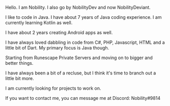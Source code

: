 Hello. I am Nobility. I also go by NobilityDev and now NobilityDeviant.

I like to code in Java. I have about 7 years of Java coding experience. I am currently learning Kotlin as well.

I have about 2 years creating Android apps as well.

I have always loved dabbling in code from C#, PHP, Javascript, HTML and a little bit of Dart. My primary focus is Java though.

Starting from Runescape Private Servers and moving on to bigger and better things.

I have always been a bit of a recluse, but I think it's time to branch out a little bit more.

I am currently looking for projects to work on.

If you want to contact me, you can message me at Discord: Nobility#9814

